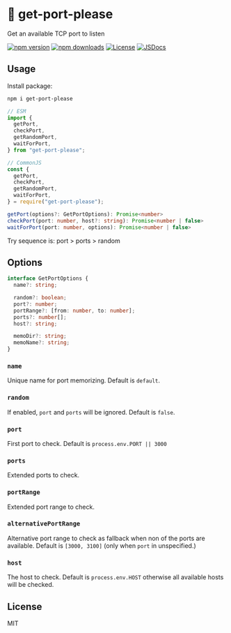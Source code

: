 # 🔌 get-port-please

Get an available TCP port to listen

[![npm version][npm-version-src]][npm-version-href]
[![npm downloads][npm-downloads-src]][npm-downloads-href]
[![License][license-src]][license-href]
[![JSDocs][jsdocs-src]][jsdocs-href]

## Usage

Install package:

```bash
npm i get-port-please
```

```js
// ESM
import {
  getPort,
  checkPort,
  getRandomPort,
  waitForPort,
} from "get-port-please";

// CommonJS
const {
  getPort,
  checkPort,
  getRandomPort,
  waitForPort,
} = require("get-port-please");
```

```ts
getPort(options?: GetPortOptions): Promise<number>
checkPort(port: number, host?: string): Promise<number | false>
waitForPort(port: number, options): Promise<number | false>
```

Try sequence is: port > ports > random

## Options

```ts
interface GetPortOptions {
  name?: string;

  random?: boolean;
  port?: number;
  portRange?: [from: number, to: number];
  ports?: number[];
  host?: string;

  memoDir?: string;
  memoName?: string;
}
```

### `name`

Unique name for port memorizing. Default is `default`.

### `random`

If enabled, `port` and `ports` will be ignored. Default is `false`.

### `port`

First port to check. Default is `process.env.PORT || 3000`

### `ports`

Extended ports to check.

### `portRange`

Extended port range to check.

### `alternativePortRange`

Alternative port range to check as fallback when non of the ports are available. Default is `[3000, 3100]` (only when `port` in unspecified.)

### `host`

The host to check. Default is `process.env.HOST` otherwise all available hosts will be checked.

## License

MIT

<!-- Badges -->

[npm-version-src]: https://img.shields.io/npm/v/get-port-please?style=flat&colorA=18181B&colorB=F0DB4F
[npm-version-href]: https://npmjs.com/package/get-port-please
[npm-downloads-src]: https://img.shields.io/npm/dm/get-port-please?style=flat&colorA=18181B&colorB=F0DB4F
[npm-downloads-href]: https://npmjs.com/package/get-port-please
[codecov-src]: https://img.shields.io/codecov/c/gh/unjs/get-port-please/main?style=flat&colorA=18181B&colorB=F0DB4F
[codecov-href]: https://codecov.io/gh/unjs/get-port-please
[license-src]: https://img.shields.io/github/license/unjs/get-port-please.svg?style=flat&colorA=18181B&colorB=F0DB4F
[license-href]: https://github.com/unjs/get-port-please/blob/main/LICENSE
[jsdocs-src]: https://img.shields.io/badge/jsDocs.io-reference-18181B?style=flat&colorA=18181B&colorB=F0DB4F
[jsdocs-href]: https://www.jsdocs.io/package/get-port-please
